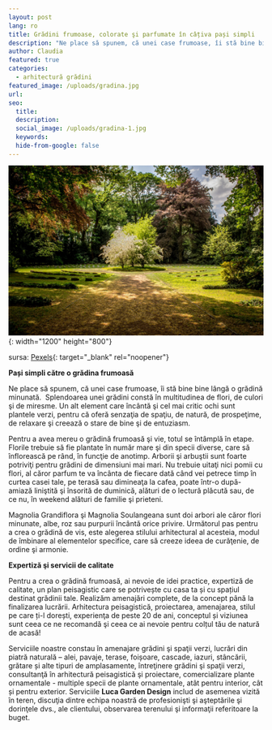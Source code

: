 ```yaml
---
layout: post
lang: ro
title: Grădini frumoase, colorate şi parfumate în câțiva pași simpli
description: "Ne place să spunem, că unei case frumoase, îi stă bine bine lângă o grădină minunată.\_ Splendoarea unei grădini constă în multitudinea de flori, de culori şi de miresme. "
author: Claudia
featured: true
categories:
  - arhitectură grădini
featured_image: /uploads/gradina.jpg
url:
seo:
  title:
  description:
  social_image: /uploads/gradina-1.jpg
  keywords:
  hide-from-google: false
---
```

![](/uploads/gradina.jpg){: width="1200" height="800"}

sursa: [Pexels](https://www.pexels.com/photo/green-leafed-trees-on-forest-147640/){: target="_blank" rel="noopener"}

**Pași simpli către o grădina frumoasă**

Ne place să spunem, că unei case frumoase, &icirc;i stă bine bine l&acirc;ngă o grădină minunată.&nbsp; Splendoarea unei grădini constă &icirc;n multitudinea de flori, de culori şi de miresme. Un alt element care &icirc;nc&acirc;ntă şi cel mai critic ochi sunt plantele verzi, pentru că oferă senzaţia de spaţiu, de natură, de prospeţime, de relaxare şi creează o stare de bine şi de entuziasm.

Pentru a avea mereu o grădină frumoasă şi vie, totul se &icirc;nt&acirc;mplă &icirc;n etape. Florile trebuie să fie plantate &icirc;n număr mare şi din specii diverse, care să &icirc;nflorească pe r&acirc;nd, &icirc;n funcţie de anotimp. Arborii şi arbuştii sunt foarte potriviţi pentru grădini de dimensiuni mai mari. Nu trebuie uitaţi nici pomii cu flori, al căror parfum te va &icirc;nc&acirc;nta de fiecare dată c&acirc;nd vei petrece timp &icirc;n curtea casei tale, pe terasă sau dimineaţa la cafea, poate &icirc;ntr-o după-amiază liniştită şi &icirc;nsorită de duminică, alături de o lectură plăcută sau, de ce nu, &icirc;n weekend alături de familie şi prieteni.

Magnolia Grandiflora şi Magnolia Soulangeana sunt doi arbori ale căror flori minunate, albe, roz sau purpurii &icirc;nc&acirc;ntă orice privire. Următorul pas pentru a crea o grădină de vis, este alegerea stilului arhitectural al acesteia, modul de &icirc;mbinare al elementelor specifice, care să creeze ideea de curăţenie, de ordine şi armonie.

**Expertiză şi servicii de calitate**

Pentru a crea o grădină frumoasă, ai nevoie de idei practice, expertiză de calitate, un plan peisagistic care se potrivește cu casa ta și cu spațiul destinat grădinii tale. Realizăm amenajări complete, de la concept p&acirc;nă la finalizarea lucrării. Arhitectura peisagistică, proiectarea, amenajarea, stilul pe care ți-l dorești, experienţa de peste 20 de ani, conceptul și viziunea sunt ceea ce ne recomandă şi ceea ce ai nevoie pentru colțul tău de natură de acasă\!

Serviciile noastre constau &icirc;n amenajare grădini şi spaţii verzi, lucrări din piatră naturală – alei, pavaje, terase, foișoare, cascade, iazuri, st&acirc;ncării, grătare și alte tipuri de amplasamente, &icirc;ntreţinere grădini şi spaţii verzi, consultanţă &icirc;n arhitectură peisagistică şi proiectare, comercializare plante ornamentale - multiple specii de plante ornamentale, at&acirc;t pentru interior, c&acirc;t și pentru exterior. Serviciile **Luca Garden Design** includ de asemenea vizită &icirc;n teren, discuţia dintre echipa noastră de profesionişti şi aşteptările şi dorinţele dvs., ale clientului, observarea terenului şi informaţii referitoare la buget.

&nbsp;

&nbsp;
